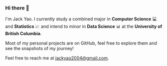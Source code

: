 ### Hi there 👋
I'm Jack Yao. I currently study a combined major in **Computer Science** 💻 and **Statistics** 📈 and intend to minor in **Data Science** 📊 at the **University of British Columbia**.

Most of my personal projects are on GitHub, feel free to explore them and see the snapshots of my journey!

Feel free to reach me at <a href='jackyao2004@gmail.com'>jackyao2004@gmail.com</a>.
